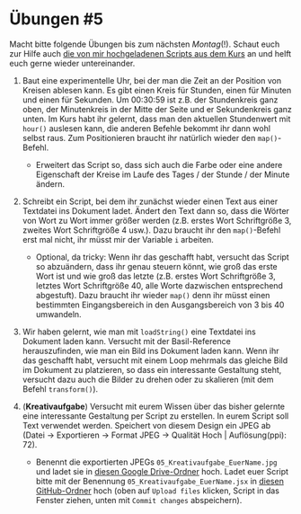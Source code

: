 # Übungen #5

Macht bitte folgende Übungen bis zum nächsten _Montag_(!). Schaut euch zur Hilfe auch [die von mir hochgeladenen Scripts aus dem Kurs](https://github.com/typografie-haw-hamburg/Typografie-programmieren/tree/master/Kurs/05) an und helft euch gerne wieder untereinander.

1. Baut eine experimentelle Uhr, bei der man die Zeit an der Position von Kreisen ablesen kann. Es gibt einen Kreis für Stunden, einen für Minuten und einen für Sekunden. Um 00:30:59 ist z.B. der Stundenkreis ganz oben, der Minutenkreis in der Mitte der Seite und er Sekundenkreis ganz unten. Im Kurs habt ihr gelernt, dass man den aktuellen Stundenwert mit `hour()` auslesen kann, die anderen Befehle bekommt ihr dann wohl selbst raus. Zum Positionieren braucht ihr natürlich wieder den `map()`-Befehl.

    * Erweitert das Script so, dass sich auch die Farbe oder eine andere Eigenschaft der Kreise im Laufe des Tages / der Stunde / der Minute ändern.

2. Schreibt ein Script, bei dem ihr zunächst wieder einen Text aus einer Textdatei ins Dokument ladet. Ändert den Text dann so, dass die Wörter von Wort zu Wort immer größer werden (z.B. erstes Wort Schriftgröße 3, zweites Wort Schriftgröße 4 usw.). Dazu braucht ihr den `map()`-Befehl erst mal nicht, ihr müsst mir der Variable `i` arbeiten.

    * Optional, da tricky: Wenn ihr das geschafft habt, versucht das Script so abzuändern, dass ihr genau steuern könnt, wie groß das erste Wort ist und wie groß das letzte (z.B. erstes Wort Schriftgröße 3, letztes Wort Schriftgröße 40, alle Worte dazwischen entsprechend abgestuft). Dazu braucht ihr wieder `map()` denn ihr müsst einen bestimmten Eingangsbereich in den Ausgangsbereich von 3 bis 40 umwandeln.

3. Wir haben gelernt, wie man mit `loadString()` eine Textdatei ins Dokument laden kann. Versucht mit der Basil-Reference herauszufinden, wie man ein Bild ins Dokument laden kann. Wenn ihr das geschafft habt, versucht mit einem Loop mehrmals das gleiche Bild im Dokument zu platzieren, so dass ein interessante Gestaltung steht, versucht dazu auch die Bilder zu drehen oder zu skalieren (mit dem Befehl `transform()`).

4. (**Kreativaufgabe**) Versucht mit eurem Wissen über das bisher gelernte eine interessante Gestaltung per Script zu erstellen. In eurem Script soll Text verwendet werden. Speichert von diesem Design ein JPEG ab (Datei -> Exportieren -> Format JPEG -> Qualität Hoch | Auflösung(ppi): 72).

      * Benennt die exportierten JPEGs `05_Kreativaufgabe_EuerName.jpg` und ladet sie in [diesen Google Drive-Ordner](https://drive.google.com/drive/folders/1GdBTpg3Xufp2KlHHvsp9b3l3fKOEEICN?usp=sharing) hoch. Ladet euer Script bitte mit der Benennung `05_Kreativaufgabe_EuerName.jsx` in [diesen  GitHub-Ordner](https://github.com/typografie-haw-hamburg/Typografie-programmieren/tree/master/Uebungen/Loesungen) hoch (oben auf `Upload files` klicken, Script in das Fenster ziehen, unten mit `Commit changes` abspeichern).
